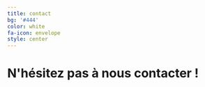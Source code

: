 ```yaml
---
title: contact
bg: '#444'
color: white
fa-icon: envelope
style: center
---
```


# N'hésitez pas à nous contacter !

<div style="font-size: 36pt; margin-top: 24px">
<a href="mailto:bureau@minet.net" style="text-decoration: none">
  <i class="fa fa-envelope"></i>
</a>
&nbsp;
<a href="https://twitter.com/minettmsp" style="text-decoration: none">
  <i class="fa fa-twitter"></i>
</a>
&nbsp;
<a href="https://plus.google.com/+AssociationMiNETÉvry" style="text-decoration: none">
  <i class="fa fa-google-plus-square"></i>
</a>
</div>
